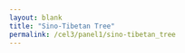 ```yaml
---
layout: blank
title: "Sino-Tibetan Tree"
permalink: /cel3/panel1/sino-tibetan_tree
---
```


<script src="https://unpkg.com/d3@5.6.0/dist/d3.min.js"></script>

<style>
	body {
	  position: fixed;
	  left: 0;
	  right: 0;
	  top: 0;
	  bottom: 0;
	  margin: 0;
	  overflow: hidden;
	}

	path {
	  fill: none;
	  stroke: #7c334f;
	}

	text {
	  text-shadow:
	   -1px -1px 3px white,
	   -1px  1px 3px white,
		1px -1px 3px white,
		1px  1px 3px white;
	  pointer-events: none;
	  font-family: 'Playfair Display', serif;
	}

	div.tooltip {
	  position: absolute;	
	  text-align: center;	
	  width: 60px;	
	  height: 28px;		
	  padding: 2px;	
	  font: 12px sans-serif;	
	  background: lightsteelblue;	
	  border: 0px;					
	  border-radius: 8px;
	}

</style>

<svg></svg>

<script src="/cel3/sino-tibetan_tree.js"></script>
